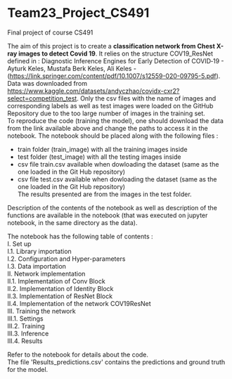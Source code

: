 # Team23_Project_CS491
Final project of course CS491


The aim of this project is to create a __classification network from Chest X-ray images to detect Covid 19__. 
It relies on the structure COV19_ResNet defined in : Diagnostic Inference Engines for Early Detection of COVID‑19 - Ayturk Keles, Mustafa Berk Keles, Ali Keles - (https://link.springer.com/content/pdf/10.1007/s12559-020-09795-5.pdf). <br>
Data was downloaded from https://www.kaggle.com/datasets/andyczhao/covidx-cxr2?select=competition_test. Only the csv files with the name of images and corresponding labels as well as test images were loaded on the GitHub Repository due to the too large number of images in the training set.  <br>
To reproduce the code (training the model), one should download the data from the link available above and change the paths to access it in the notebook. The notebook should be placed along with the following files : <br>
- train folder (train_image) with all the training images inside  <br>
- test folder (test_image) with all the testing images inside  <br>
- csv file train.csv available when dowloading the dataset (same as the one loaded in the Git Hub repository)  <br>
- csv file test.csv available when dowloading the dataset (same as the one loaded in the Git Hub repository)  <br>
The results presented are from the images in the test folder. 

Description of the contents of the notebook as well as description of the functions are available in the notebook (that was executed on jupyter notebook, in the same directory as the data).<br>

The notebook has the following table of contents : <br> 
I. Set up <br>
I.1. Library importation <br>
I.2. Configuration and Hyper-parameters <br>
I.3. Data importation <br>
II. Network implementation <br>
II.1. Implementation of Conv Block <br>
II.2. Implementation of Identity Block <br>
II.3. Implementation of ResNet Block <br>
II.4. Implementation of the network COV19ResNet <br>
III. Training the network <br>
III.1. Settings <br>
III.2. Training <br>
III.3. Inference <br>
III.4. Results <br>

Refer to the notebook for details about the code. <br>
The file 'Results_predictions.csv' contains the predictions and ground truth for the model. 
